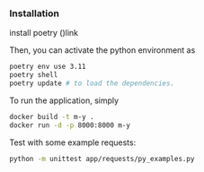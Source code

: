 ###


### Installation

install poetry ()link

Then, you can activate the python environment as
```bash
poetry env use 3.11
poetry shell
poetry update # to load the dependencies.
```

To run the application, simply
```bash
docker build -t m-y .
docker run -d -p 8000:8000 m-y
```

Test with some example requests:
```bash
python -m unittest app/requests/py_examples.py
```